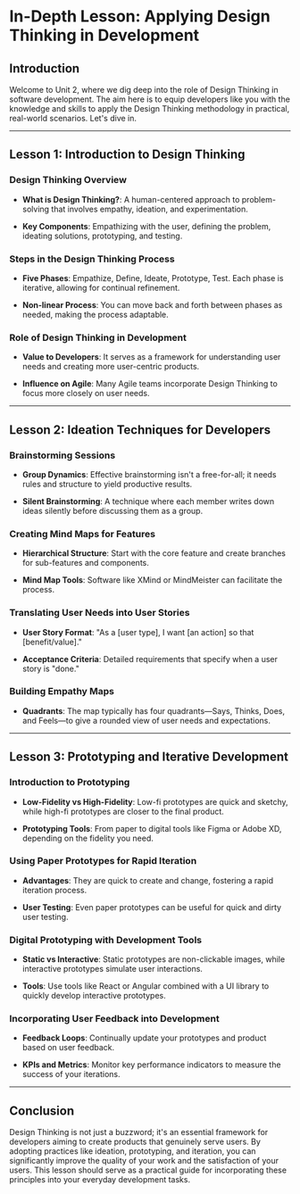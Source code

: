 # In-Depth Lesson: Applying Design Thinking in Development

## Introduction

Welcome to Unit 2, where we dig deep into the role of Design Thinking in software development. The aim here is to equip developers like you with the knowledge and skills to apply the Design Thinking methodology in practical, real-world scenarios. Let's dive in.

---

## Lesson 1: Introduction to Design Thinking

### Design Thinking Overview

- **What is Design Thinking?**: A human-centered approach to problem-solving that involves empathy, ideation, and experimentation.
  
- **Key Components**: Empathizing with the user, defining the problem, ideating solutions, prototyping, and testing.

### Steps in the Design Thinking Process

- **Five Phases**: Empathize, Define, Ideate, Prototype, Test. Each phase is iterative, allowing for continual refinement.

- **Non-linear Process**: You can move back and forth between phases as needed, making the process adaptable.

### Role of Design Thinking in Development

- **Value to Developers**: It serves as a framework for understanding user needs and creating more user-centric products.
  
- **Influence on Agile**: Many Agile teams incorporate Design Thinking to focus more closely on user needs.

---

## Lesson 2: Ideation Techniques for Developers

### Brainstorming Sessions

- **Group Dynamics**: Effective brainstorming isn't a free-for-all; it needs rules and structure to yield productive results.
  
- **Silent Brainstorming**: A technique where each member writes down ideas silently before discussing them as a group.

### Creating Mind Maps for Features

- **Hierarchical Structure**: Start with the core feature and create branches for sub-features and components.

- **Mind Map Tools**: Software like XMind or MindMeister can facilitate the process.

### Translating User Needs into User Stories

- **User Story Format**: "As a [user type], I want [an action] so that [benefit/value]."
  
- **Acceptance Criteria**: Detailed requirements that specify when a user story is "done."

### Building Empathy Maps

- **Quadrants**: The map typically has four quadrants—Says, Thinks, Does, and Feels—to give a rounded view of user needs and expectations.

---

## Lesson 3: Prototyping and Iterative Development

### Introduction to Prototyping

- **Low-Fidelity vs High-Fidelity**: Low-fi prototypes are quick and sketchy, while high-fi prototypes are closer to the final product.

- **Prototyping Tools**: From paper to digital tools like Figma or Adobe XD, depending on the fidelity you need.

### Using Paper Prototypes for Rapid Iteration

- **Advantages**: They are quick to create and change, fostering a rapid iteration process.
  
- **User Testing**: Even paper prototypes can be useful for quick and dirty user testing.

### Digital Prototyping with Development Tools

- **Static vs Interactive**: Static prototypes are non-clickable images, while interactive prototypes simulate user interactions.

- **Tools**: Use tools like React or Angular combined with a UI library to quickly develop interactive prototypes.

### Incorporating User Feedback into Development

- **Feedback Loops**: Continually update your prototypes and product based on user feedback.

- **KPIs and Metrics**: Monitor key performance indicators to measure the success of your iterations.

---

## Conclusion

Design Thinking is not just a buzzword; it's an essential framework for developers aiming to create products that genuinely serve users. By adopting practices like ideation, prototyping, and iteration, you can significantly improve the quality of your work and the satisfaction of your users. This lesson should serve as a practical guide for incorporating these principles into your everyday development tasks.
